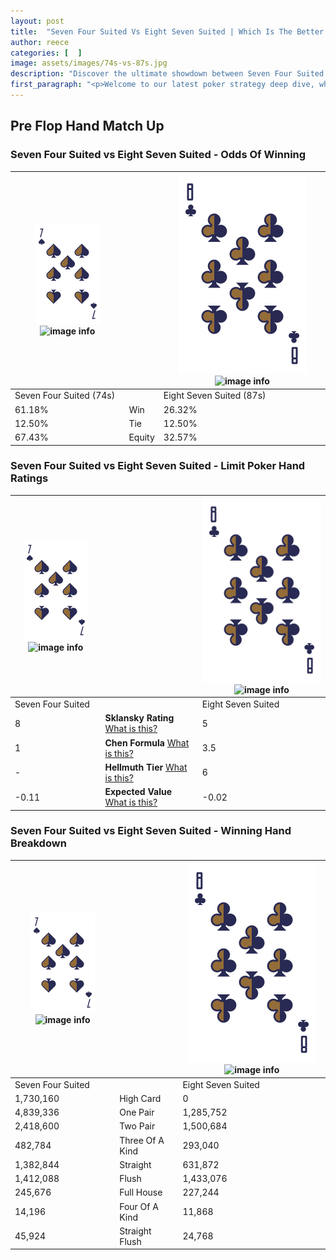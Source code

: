 ```yaml
---
layout: post
title:  "Seven Four Suited Vs Eight Seven Suited | Which Is The Better Hand In Poker? A Complete Guide"
author: reece
categories: [  ]
image: assets/images/74s-vs-87s.jpg
description: "Discover the ultimate showdown between Seven Four Suited and Eight Seven Suited in poker! Uncover the odds, strategies, and scenarios where one hand triumphs over the other. Get ready to up your poker game with this thrilling analysis."
first_paragraph: "<p>Welcome to our latest poker strategy deep dive, where we're pitting two distinct hands against each other in a high-stakes showdown: Seven Four Suited vs Eight Seven Suited.</p><p>In the dynamic world of poker, every decision counts, and knowing which hand holds the upper hand is key to your success at the table.</p><p>In this article, we'll dissect these two hands, explore the scenarios where one dominates the other, and equip you with the knowledge to make strategic choices that can tip the odds in your favor.</p><p>Get ready to unravel the intriguing dynamics of these poker hands and elevate your game to new heights.</p>"
---
```




[comment]: # (sp0)

## Pre Flop Hand Match Up

<div class="table hand-ratings" markdown="1"> 



### Seven Four Suited vs Eight Seven Suited - Odds Of Winning


    
| ![image info](assets/images/hand1/7.png) ![image info](assets/images/hand1/4s.png) |  | ![image info](assets/images/hand2/8.png) ![image info](assets/images/hand2/7s.png) |
| -------- | -------- | -------- |
| Seven Four Suited (74s) |  | Eight Seven Suited (87s) |
| 61.18% | Win | 26.32% |
| 12.50% | Tie | 12.50% |
| 67.43% | Equity | 32.57% |




[comment]: # (sp1)



### Seven Four Suited vs Eight Seven Suited - Limit Poker Hand Ratings


    
| ![image info](assets/images/hand1/7.png) ![image info](assets/images/hand1/4s.png) |  | ![image info](assets/images/hand2/8.png) ![image info](assets/images/hand2/7s.png) |
| -------- | -------- | -------- |
| Seven Four Suited |  | Eight Seven Suited |
| 8 | **Sklansky Rating** [What is this?](/sklansky-rating-explained) | 5 |
| 1 | **Chen Formula** [What is this?](/chen-formula-explained) | 3.5 |
| - | **Hellmuth Tier** [What is this?](/Hellmuth-tier-explained) | 6 |
| -0.11 | **Expected Value** [What is this?](/expected-value-explained) | -0.02 |




[comment]: # (sp2)



### Seven Four Suited vs Eight Seven Suited - Winning Hand Breakdown


    
| ![image info](assets/images/hand1/7.png) ![image info](assets/images/hand1/4s.png) |  | ![image info](assets/images/hand2/8.png) ![image info](assets/images/hand2/7s.png) |
| -------- | -------- | -------- |
| Seven Four Suited |  | Eight Seven Suited |
| 1,730,160 | High Card | 0 |
| 4,839,336 | One Pair | 1,285,752 |
| 2,418,600 | Two Pair | 1,500,684 |
| 482,784 | Three Of A Kind | 293,040 |
| 1,382,844 | Straight | 631,872 |
| 1,412,088 | Flush | 1,433,076 |
| 245,676 | Full House | 227,244 |
| 14,196 | Four Of A Kind | 11,868 |
| 45,924 | Straight Flush | 24,768 |




[comment]: # (sp3)



</div>

[comment]: # (sp4)



[comment]: # (sp5)

